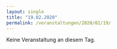 ```yaml
---
layout: single
title: "19.02.2020"
permalink: /veranstaltungen/2020/02/19/
---
```


Keine Veranstaltung an diesem Tag.
